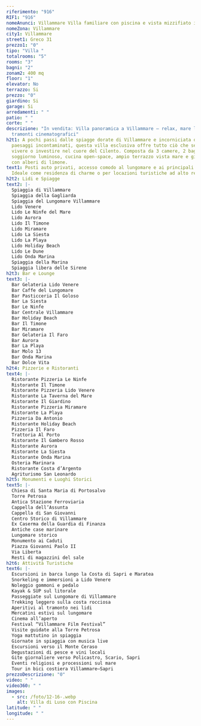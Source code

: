 ```yaml
---
riferimento: "916"
RIF1: "916"
nomeAnunci: Villammare Villa familiare con piscina e vista mizzifiato in Trattativa
nomeZona: Villammare
city1: Villammare
street1: Greco 31
prezzo1: "0"
tipo: "Villa "
totalrooms: "5"
rooms: "3"
bagni: "2"
zonam2: 400 mq
floor: "1"
elevator: No
terrazzo: Si
prezzo: "0"
giardino: Si
garage: Si
arredamenti: " "
patio: " "
corte: " "
descrizione: "In vendita: Villa panoramica a Villammare – relax, mare limpido e
  tramonti cinematografici"
h2t1: A pochi passi dalle spiagge dorate di Villammare e incorniciata da
  paesaggi incontaminati, questa villa esclusiva offre tutto ciò che serve per
  vivere o investire nel cuore del Cilento. Composta da 3 camere, 2 bagni,
  soggiorno luminoso, cucina open-space, ampio terrazzo vista mare e giardino
  con alberi di limone.
text1: Posti auto privati, accesso comodo al lungomare e ai principali servizi.
  Ideale come residenza di charme o per locazioni turistiche ad alto rendimento.
h2t2: Lidi e Spiagge
text2: |-
  Spiaggia di Villammare
  Spiaggia della Gagliarda
  Spiaggia del Lungomare Villammare
  Lido Venere
  Lido Le Ninfe del Mare
  Lido Aurora
  Lido Il Timone
  Lido Miramare
  Lido La Siesta
  Lido La Playa
  Lido Holiday Beach
  Lido Le Dune
  Lido Onda Marina
  Spiaggia della Marina
  Spiaggia libera delle Sirene
h2t3: Bar e Lounge
text3: |-
  Bar Gelateria Lido Venere
  Bar Caffe del Lungomare
  Bar Pasticceria Il Goloso
  Bar La Siesta
  Bar Le Ninfe
  Bar Centrale Villammare
  Bar Holiday Beach
  Bar Il Timone
  Bar Miramare
  Bar Gelateria Il Faro
  Bar Aurora
  Bar La Playa
  Bar Molo 13
  Bar Onda Marina
  Bar Dolce Vita
h2t4: Pizzerie e Ristoranti
text4: |-
  Ristorante Pizzeria Le Ninfe
  Ristorante Il Timone
  Ristorante Pizzeria Lido Venere
  Ristorante La Taverna del Mare
  Ristorante Il Giardino
  Ristorante Pizzeria Miramare
  Ristorante La Playa
  Pizzeria Da Antonio
  Ristorante Holiday Beach
  Pizzeria Il Faro
  Trattoria Al Porto
  Ristorante Il Gambero Rosso
  Ristorante Aurora
  Ristorante La Siesta
  Ristorante Onda Marina
  Osteria Marinara
  Ristorante Costa d’Argento
  Agriturismo San Leonardo
h2t5: Monumenti e Luoghi Storici
text5: |-
  Chiesa di Santa Maria di Portosalvo
  Torre Petrosa
  Antica Stazione Ferroviaria
  Cappella dell’Assunta
  Cappella di San Giovanni
  Centro Storico di Villammare
  Ex Caserma della Guardia di Finanza
  Antiche case marinare
  Lungomare storico
  Monumento ai Caduti
  Piazza Giovanni Paolo II
  Via Liberta
  Resti di magazzini del sale
h2t6: Attività Turistiche
text6: |-
  Escursioni in barca lungo la Costa di Sapri e Maratea
  Snorkeling e immersioni a Lido Venere
  Noleggio gommoni e pedalo
  Kayak & SUP sul litorale
  Passeggiate sul Lungomare di Villammare
  Trekking leggero sulla costa rocciosa
  Aperitivi al tramonto nei lidi
  Mercatini estivi sul lungomare
  Cinema all’aperto
  Festival “Villammare Film Festival”
  Visite guidate alla Torre Petrosa
  Yoga mattutino in spiaggia
  Giornate in spiaggia con musica live
  Escursioni verso il Monte Ceraso
  Degustazioni di pesce e vini locali
  Gite giornaliere verso Policastro, Scario, Sapri
  Eventi religiosi e processioni sul mare
  Tour in bici costiera Villammare–Sapri
prezzoDescrizione: "0"
video: " "
video360: " "
images:
  - src: /foto/12-16-.webp
    alt: Villa di Luso con Piscina
latitude: " "
longitude: " "
---
```

